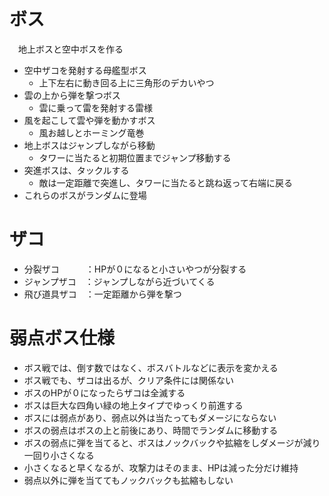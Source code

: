 # ボス
　地上ボスと空中ボスを作る
- 空中ザコを発射する母艦型ボス
    - 上下左右に動き回る上に三角形のデカいやつ
- 雲の上から弾を撃つボス
    - 雲に乗って雷を発射する雷様
- 風を起こして雲や弾を動かすボス
    - 風お越しとホーミング竜巻
- 地上ボスはジャンプしながら移動　　
  - タワーに当たると初期位置までジャンプ移動する　
- 突進ボスは、タックルする　　
  - 敵は一定距離で突進し、タワーに当たると跳ね返って右端に戻る
- これらのボスがランダムに登場

# ザコ
- 分裂ザコ　　　：HPが０になると小さいやつが分裂する
- ジャンプザコ　：ジャンプしながら近づいてくる
- 飛び道具ザコ　：一定距離から弾を撃つ

# 弱点ボス仕様
- ボス戦では、倒す数ではなく、ボスバトルなどに表示を変かえる
- ボス戦でも、ザコは出るが、クリア条件には関係ない
- ボスのHPが０になったらザコは全滅する
- ボスは巨大な四角い緑の地上タイプでゆっくり前進する
- ボスには弱点があり、弱点以外は当たってもダメージにならない
- ボスの弱点はボスの上と前後にあり、時間でランダムに移動する
- ボスの弱点に弾を当てると、ボスはノックバックや拡縮をしダメージが減り一回り小さくなる
- 小さくなると早くなるが、攻撃力はそのまま、HPは減った分だけ維持
- 弱点以外に弾を当ててもノックバックも拡縮もしない
